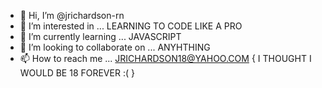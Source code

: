 - 👋 Hi, I’m @jrichardson-rn
- 👀 I’m interested in ... LEARNING TO CODE LIKE A PRO
- 🌱 I’m currently learning ... JAVASCRIPT
- 💞️ I’m looking to collaborate on ... ANYHTHING
- 📫 How to reach me ... JRICHARDSON18@YAHOO.COM { I THOUGHT I WOULD BE 18 FOREVER :(   }

<!---
jrichardson-rn/jrichardson-rn is a ✨ special ✨ repository because its `README.md` (this file) appears on your GitHub profile.
You can click the Preview link to take a look at your changes.
--->
